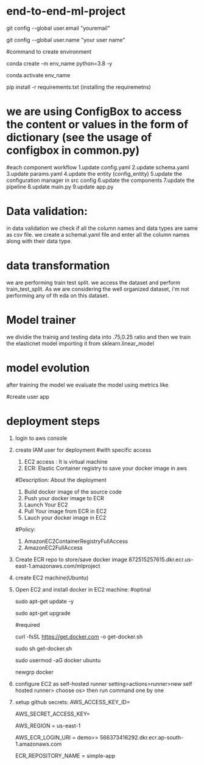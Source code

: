 # end-to-end-ml-project

git config --global user.email "youremail"

git config --global user.name "your user name"

#command to create environment

conda create -m env_name python=3.8 -y

conda activate env_name

pip install -r requirements.txt (installing the requiremetns)

# we are using ConfigBox to access the content or values in the form of dictionary (see the usage of configbox in common.py)

#each component workflow
1.update config.yaml
2.update schema.yaml
3.update params.yaml
4.update the entity (config_entity)
5.update the configuration manager in src config
6.update the components
7.update the pipeline
8.update main.py
9.update app.py

# Data validation:
in data validation we check if all the column names and data types are same as csv file.  we create a schemal.yaml file and enter all the column names along with their data type.

# data transformation
we are performing train test split. we access the dataset and perform train_test_split.
As we are considering the well organized dataset, i'm not performing any of th eda on this dataset.


# Model trainer
we dividie the trainig and testing data into .75,0.25 ratio and then we train the elasticnet model importing it from sklearn.linear_model

# model evolution
after training the model we evaluate the model using metrics like 


#create user app

# deployment steps
1. login to aws console
2. create IAM user for deployment
    #with specific access

    1. EC2 access : It is virtual machine
    2. ECR: Elastic Container registry to save your docker image in aws

    #Description: About the deployment
    1. Build docker image of the source code
    2. Push your docker image to ECR
    3. Launch Your EC2 
    4. Pull Your image from ECR in EC2
    5. Lauch your docker image in EC2

    #Policy:
    1. AmazonEC2ContainerRegistryFullAccess
    2. AmazonEC2FullAccess

3. Create ECR repo to store/save docker image
     872515257615.dkr.ecr.us-east-1.amazonaws.com/mlproject

4. create EC2 machine(Ubuntu)
5. Open EC2 and install docker in EC2 machine:
    #optinal

    sudo apt-get update -y

    sudo apt-get upgrade

    #required

    curl -fsSL https://get.docker.com -o get-docker.sh

    sudo sh get-docker.sh

    sudo usermod -aG docker ubuntu

    newgrp docker
6. configure EC2 as self-hosted runner
    setting>actions>runner>new self hosted runner> choose os> then run command one by one
7. setup github secrets:
    AWS_ACCESS_KEY_ID=

    AWS_SECRET_ACCESS_KEY=

    AWS_REGION = us-east-1

    AWS_ECR_LOGIN_URI = demo>>  566373416292.dkr.ecr.ap-south-1.amazonaws.com

    ECR_REPOSITORY_NAME = simple-app
